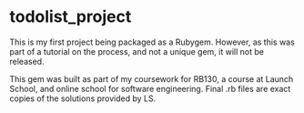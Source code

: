 # todolist_project

This is my first project being packaged as a Rubygem. However, as this was part of a tutorial on the process, and not a unique gem, it will not be released.

This gem was built as part of my coursework for RB130, a course at Launch School, and online school for software engineering. Final .rb files are exact copies of the solutions provided by LS.
